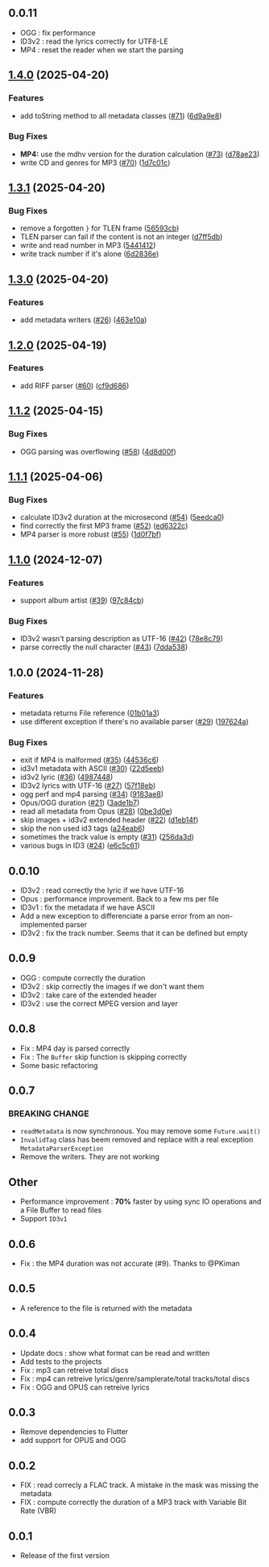 ## 0.0.11

- OGG : fix performance
- ID3v2 : read the lyrics correctly for UTF8-LE
- MP4 : reset the reader when we start the parsing

## [1.4.0](https://github.com/ClementBeal/audio_metadata_reader/compare/v1.3.1...v1.4.0) (2025-04-20)


### Features

* add toString method to all metadata classes ([#71](https://github.com/ClementBeal/audio_metadata_reader/issues/71)) ([6d9a9e8](https://github.com/ClementBeal/audio_metadata_reader/commit/6d9a9e8792fcd9a8a51598975e589da33468947f))


### Bug Fixes

* **MP4:** use the mdhv version for the duration calculation ([#73](https://github.com/ClementBeal/audio_metadata_reader/issues/73)) ([d78ae23](https://github.com/ClementBeal/audio_metadata_reader/commit/d78ae233e621d8c2d833054e24d9dccaeadec8fd))
* write CD and genres for MP3 ([#70](https://github.com/ClementBeal/audio_metadata_reader/issues/70)) ([1d7c01c](https://github.com/ClementBeal/audio_metadata_reader/commit/1d7c01c47904a68d1330bde7848810713983de05))

## [1.3.1](https://github.com/ClementBeal/audio_metadata_reader/compare/v1.3.0...v1.3.1) (2025-04-20)


### Bug Fixes

* remove a forgotten `}` for TLEN frame ([56593cb](https://github.com/ClementBeal/audio_metadata_reader/commit/56593cb02daf79b65e1b4ba3628c7a5df46b5f18))
* TLEN parser can fail if the content is not an integer ([d7ff5db](https://github.com/ClementBeal/audio_metadata_reader/commit/d7ff5dbf903d372b62dcef7c9ba55e9c2a34894e))
* write and read number in MP3 ([5441412](https://github.com/ClementBeal/audio_metadata_reader/commit/5441412ef650fa63d7bfde63c23ceb7e00b66fb2))
* write track number if it's alone ([6d2836e](https://github.com/ClementBeal/audio_metadata_reader/commit/6d2836e052d77dadb7fb959a4f22bf8300297158))

## [1.3.0](https://github.com/ClementBeal/audio_metadata_reader/compare/v1.2.0...v1.3.0) (2025-04-20)


### Features

* add metadata writers ([#26](https://github.com/ClementBeal/audio_metadata_reader/issues/26)) ([463e10a](https://github.com/ClementBeal/audio_metadata_reader/commit/463e10a84266866361c111b23bb2c804a43e75c9))

## [1.2.0](https://github.com/ClementBeal/audio_metadata_reader/compare/v1.1.2...v1.2.0) (2025-04-19)


### Features

* add RIFF parser ([#60](https://github.com/ClementBeal/audio_metadata_reader/issues/60)) ([cf9d686](https://github.com/ClementBeal/audio_metadata_reader/commit/cf9d6865a46293218dcaa96eb6b8bda5925672c5))

## [1.1.2](https://github.com/ClementBeal/audio_metadata_reader/compare/v1.1.1...v1.1.2) (2025-04-15)


### Bug Fixes

* OGG parsing was overflowing ([#58](https://github.com/ClementBeal/audio_metadata_reader/issues/58)) ([4d8d00f](https://github.com/ClementBeal/audio_metadata_reader/commit/4d8d00faf6364210bb181d2f9fdbe65bec0a8b4a))

## [1.1.1](https://github.com/ClementBeal/audio_metadata_reader/compare/v1.1.0...v1.1.1) (2025-04-06)


### Bug Fixes

* calculate ID3v2 duration at the microsecond ([#54](https://github.com/ClementBeal/audio_metadata_reader/issues/54)) ([5eedca0](https://github.com/ClementBeal/audio_metadata_reader/commit/5eedca0a5d91f537dce7a846210730f008d8651c))
* find correctly the first MP3 frame ([#52](https://github.com/ClementBeal/audio_metadata_reader/issues/52)) ([ed6322c](https://github.com/ClementBeal/audio_metadata_reader/commit/ed6322c65c1371247f2cb5ab0dee17882d6deb71))
* MP4 parser is more robust ([#55](https://github.com/ClementBeal/audio_metadata_reader/issues/55)) ([1d0f7bf](https://github.com/ClementBeal/audio_metadata_reader/commit/1d0f7bf080886a17ec5a3c3bd03859b4cf45873f))

## [1.1.0](https://github.com/ClementBeal/audio_metadata_reader/compare/v1.0.0...v1.1.0) (2024-12-07)


### Features

* support album artist ([#39](https://github.com/ClementBeal/audio_metadata_reader/issues/39)) ([97c84cb](https://github.com/ClementBeal/audio_metadata_reader/commit/97c84cb9aede651eb8957e27e84047e467ec4e54))


### Bug Fixes

* ID3v2 wasn't parsing description as UTF-16 ([#42](https://github.com/ClementBeal/audio_metadata_reader/issues/42)) ([78e8c79](https://github.com/ClementBeal/audio_metadata_reader/commit/78e8c79d3240e38c60c5f6d91cec12d4642cdf72))
* parse correctly the null character ([#43](https://github.com/ClementBeal/audio_metadata_reader/issues/43)) ([7dda538](https://github.com/ClementBeal/audio_metadata_reader/commit/7dda538f2caf865153086556db28259923184daf))

## 1.0.0 (2024-11-28)


### Features

* metadata returns File reference ([01b01a3](https://github.com/ClementBeal/audio_metadata_reader/commit/01b01a375c27acaeb37a1e0d3420aa454ca9c1c8))
* use different exception if there's no available parser ([#29](https://github.com/ClementBeal/audio_metadata_reader/issues/29)) ([197624a](https://github.com/ClementBeal/audio_metadata_reader/commit/197624a94548b0bf1dc3263b1a7562da63b0affb))


### Bug Fixes

* exit if MP4 is malformed ([#35](https://github.com/ClementBeal/audio_metadata_reader/issues/35)) ([44536c6](https://github.com/ClementBeal/audio_metadata_reader/commit/44536c639acde9ec7af3bdeb968bd69cdc4ea61c))
* id3v1 metadata with ASCII ([#30](https://github.com/ClementBeal/audio_metadata_reader/issues/30)) ([22d5eeb](https://github.com/ClementBeal/audio_metadata_reader/commit/22d5eeb4b31d70a83f11f90ba9101ba439a5574f))
* id3v2 lyric ([#36](https://github.com/ClementBeal/audio_metadata_reader/issues/36)) ([4987448](https://github.com/ClementBeal/audio_metadata_reader/commit/498744840c42c4a2e633a1a8a822c390d4334b18))
* ID3v2 lyrics with UTF-16 ([#27](https://github.com/ClementBeal/audio_metadata_reader/issues/27)) ([57f18eb](https://github.com/ClementBeal/audio_metadata_reader/commit/57f18ebca7072cbea86b9804c3e901b4b645cd64))
* ogg perf and mp4 parsing ([#34](https://github.com/ClementBeal/audio_metadata_reader/issues/34)) ([9183ae8](https://github.com/ClementBeal/audio_metadata_reader/commit/9183ae8974c2f86a469677d01f6f8b544caa9465))
* Opus/OGG duration ([#21](https://github.com/ClementBeal/audio_metadata_reader/issues/21)) ([3ade1b7](https://github.com/ClementBeal/audio_metadata_reader/commit/3ade1b74b40b261dd66ba67a666601d409940db9))
* read all metadata from Opus ([#28](https://github.com/ClementBeal/audio_metadata_reader/issues/28)) ([0be3d0e](https://github.com/ClementBeal/audio_metadata_reader/commit/0be3d0ebbc79ce93fae247ce85e34e3366baa213))
* skip images + id3v2 extended header ([#22](https://github.com/ClementBeal/audio_metadata_reader/issues/22)) ([d1eb14f](https://github.com/ClementBeal/audio_metadata_reader/commit/d1eb14f3df938c0798a9c7ba7cf1b4832a31e8fa))
* skip the non used id3 tags ([a24eab6](https://github.com/ClementBeal/audio_metadata_reader/commit/a24eab6378c3b3960e5e488e385c7e49354ec03b))
* sometimes the track value is empty ([#31](https://github.com/ClementBeal/audio_metadata_reader/issues/31)) ([256da3d](https://github.com/ClementBeal/audio_metadata_reader/commit/256da3d51de1694fd73797f79a152d5b787f94b1))
* various bugs in ID3 ([#24](https://github.com/ClementBeal/audio_metadata_reader/issues/24)) ([e6c5c61](https://github.com/ClementBeal/audio_metadata_reader/commit/e6c5c61a913a8b5044f1653c4a094c6ea6934872))

## 0.0.10

- ID3v2 : read correctly the lyric if we have UTF-16
- Opus  : performance improvement. Back to a few ms per file
- ID3v1 : fix the metadata if we have ASCII
- Add a new exception to differenciate a parse error from an non-implemented parser
- ID3v2 : fix the track number. Seems that it can be defined but empty

## 0.0.9

- OGG   : compute correctly the duration
- ID3v2 : skip correctly the images if we don't want them
- ID3v2 : take care of the extended header
- ID3v2 : use the correct MPEG version and layer

## 0.0.8

- Fix : MP4 day is parsed correctly
- Fix : The `Buffer` skip function is skipping correctly
- Some basic refactoring

## 0.0.7

### BREAKING CHANGE

- `readMetadata` is now synchronous. You may remove some `Future.wait()`
- `InvalidTag` class has beem removed and replace with a real exception `MetadataParserException`
- Remove the writers. They are not working

## Other

- Performance improvement : **70%** faster by using sync IO operations and a File Buffer to read files
- Support `ID3v1`

## 0.0.6

- Fix : the MP4 duration was not accurate (#9). Thanks to @PKiman

## 0.0.5

- A reference to the file is returned with the metadata

## 0.0.4

- Update docs : show what format can be read and written
- Add tests to the projects
- Fix : mp3 can retreive total discs
- Fix : mp4 can retreive lyrics/genre/samplerate/total tracks/total discs
- Fix : OGG and OPUS can retreive lyrics

## 0.0.3

- Remove dependencies to Flutter
- add support for OPUS and OGG

## 0.0.2

- FIX : read correcly a FLAC track. A mistake in the mask was missing the metadata
- FIX : compute correctly the duration of a MP3 track with Variable Bit Rate (VBR)

## 0.0.1

- Release of the first version
